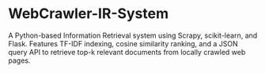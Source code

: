# WebCrawler-IR-System
A Python-based Information Retrieval system using Scrapy, scikit-learn, and Flask. Features TF-IDF indexing, cosine similarity ranking, and a JSON query API to retrieve top-k relevant documents from locally crawled web pages.
